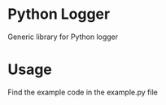 # Python Logger
Generic library for Python logger

# Usage
Find the example code in the example.py file
